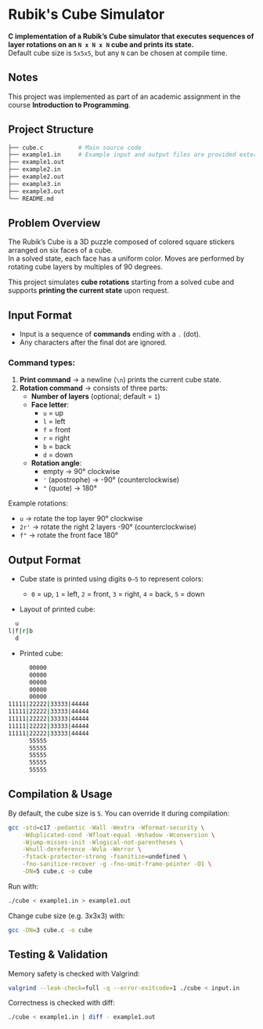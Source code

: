 # Rubik's Cube Simulator

**C implementation of a Rubik’s Cube simulator that executes sequences of layer rotations on an `N x N x N` cube and prints its state.**  
Default cube size is `5x5x5`, but any `N` can be chosen at compile time.

## Notes
This project was implemented as part of an academic assignment in the course **Introduction to Programming**.

## Project Structure
```bash
├── cube.c          # Main source code
├── example1.in     # Example input and output files are provided externally
├── example1.out
├── example2.in
├── example2.out
├── example3.in
├── example3.out
└── README.md
```

## Problem Overview

The Rubik’s Cube is a 3D puzzle composed of colored square stickers arranged on six faces of a cube.  
In a solved state, each face has a uniform color. Moves are performed by rotating cube layers by multiples of 90 degrees.

This project simulates **cube rotations** starting from a solved cube and supports **printing the current state** upon request.

## Input Format

- Input is a sequence of **commands** ending with a `.` (dot).  
- Any characters after the final dot are ignored.  

### Command types:
1. **Print command** → a newline (`\n`) prints the current cube state.
2. **Rotation command** → consists of three parts:
   - **Number of layers** (optional; default = `1`)  
   - **Face letter**:
     - `u` = up  
     - `l` = left  
     - `f` = front  
     - `r` = right  
     - `b` = back  
     - `d` = down  
   - **Rotation angle**:
     - empty → 90° clockwise  
     - `'` (apostrophe) → -90° (counterclockwise)  
     - `"` (quote) → 180°  

Example rotations:
- `u` → rotate the top layer 90° clockwise  
- `2r'` → rotate the right 2 layers -90° (counterclockwise)  
- `f"` → rotate the front face 180°

## Output Format

- Cube state is printed using digits `0–5` to represent colors:
  - `0` = up, `1` = left, `2` = front, `3` = right, `4` = back, `5` = down  

- Layout of printed cube:
```bash
  u
l|f|r|b
  d
```
- Printed cube:
```bash
      00000
      00000
      00000
      00000
      00000
11111|22222|33333|44444
11111|22222|33333|44444
11111|22222|33333|44444
11111|22222|33333|44444
11111|22222|33333|44444
      55555
      55555
      55555
      55555
      55555
```

## Compilation & Usage

By default, the cube size is `5`. You can override it during compilation:

```bash
gcc -std=c17 -pedantic -Wall -Wextra -Wformat-security \
    -Wduplicated-cond -Wfloat-equal -Wshadow -Wconversion \
    -Wjump-misses-init -Wlogical-not-parentheses \
    -Wnull-dereference -Wvla -Werror \
    -fstack-protector-strong -fsanitize=undefined \
    -fno-sanitize-recover -g -fno-omit-frame-pointer -O1 \
    -DN=5 cube.c -o cube
```
Run with:

```bash
./cube < example1.in > example1.out
```

Change cube size (e.g. 3x3x3) with:

```bash
gcc -DN=3 cube.c -o cube
```
## Testing & Validation

Memory safety is checked with Valgrind:

```bash
valgrind --leak-check=full -q --error-exitcode=1 ./cube < input.in
```

Correctness is checked with diff:

```bash
./cube < example1.in | diff - example1.out
```
